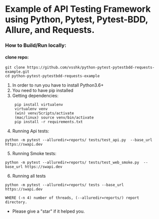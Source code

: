 # Example of API Testing Framework using Python, Pytest, Pytest-BDD, Allure, and Requests.
### How to Build/Run locally:
#### clone repo:
```
git clone https://github.com/vsshk/python-pytest-pytestbdd-requests-example.git
cd python-pytest-pytestbdd-requests-example
```
1. In order to run you have to install Python3.6+
2. You need to have pip installed
3. Getting dependencies:
   ```shell script
    pip install virtualenv
    virtualenv venv
    (win) venv/Scripts/activate
    (mac/linux) source venv/bin/activate
    pip install -r requirements.txt
    ```
4. Running Api tests:
```
python -m pytest --alluredir=reports/ tests/test_api.py  --base_url https://swapi.dev 
```
5. Running Smoke tests:
```
python -m pytest --alluredir=reports/ tests/test_web_smoke.py  --base_url https://swapi.dev
```
6. Running all tests
```
python -m pytest --alluredir=reports/ tests --base_url https://swapi.dev
```
    WHERE (-n 4) number of threads, (--alluredir=reports/) report directory.
* Please give a "star" if it helped you.
